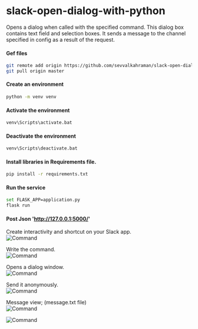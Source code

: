 # slack-open-dialog-with-python
Opens a dialog when called with the specified command. This dialog box contains text field and selection boxes. It sends a message to the channel specified in config as a result of the request.

#### Gef files
```bash
git remote add origin https://github.com/sevvalkahraman/slack-open-dialog-with-python.git
git pull origin master
```

#### Create an environment

```bash
python -m venv venv
```

#### Activate the environment
```bash
venv\Scripts\activate.bat 
```

#### Deactivate the environment
```bash
venv\Scripts\deactivate.bat
```

#### Install libraries in Requirements file.
```bash
pip install -r requirements.txt
```

#### Run the service
```bash
set FLASK_APP=application.py
flask run
```

#### Post Json 'http://127.0.0.1:5000/'

Create interactivity and shortcut on your Slack app. \
![Command](https://i.ibb.co/bbkx0Hz/7.png)


Write the command.\
![Command](https://i.ibb.co/2gG2bQM/slack1.png)

Opens a dialog window.\
![Command](https://i.ibb.co/kcN7wjw/Slack2.png)

Send it anonymously.\
![Command](https://i.ibb.co/VgcPxVK/Slack3.png)

Message view; (message.txt file)\
![Command](https://i.ibb.co/VMCxSwT/Slack4.png)

![Command](https://i.ibb.co/888F1jH/slack5.png)